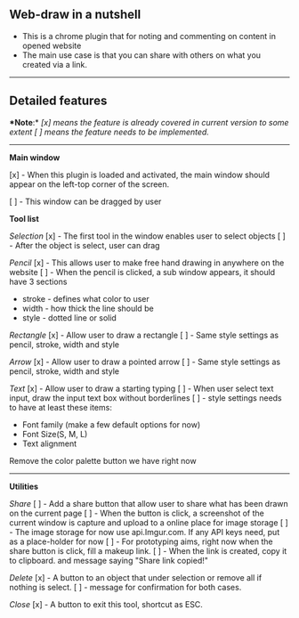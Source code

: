 ## Web-draw in a nutshell

- This is a chrome plugin that for noting and commenting on content in opened website
- The main use case is that you can share with others on what you created via a link.

---

## Detailed features

**\*Note**:\*
_[x] means the feature is already covered in current version to some extent_
_[ ] means the feature needs to be implemented._

---

**Main window**

[x] - When this plugin is loaded and activated, the main window should appear on the left-top corner of the screen.

[ ] - This window can be dragged by user

**Tool list**

_Selection_
[x] - The first tool in the window enables user to select objects
[ ] - After the object is select, user can drag

_Pencil_
[x] - This allows user to make free hand drawing in anywhere on the website
[ ] - When the pencil is clicked, a sub window appears, it should have 3 sections

- stroke - defines what color to user
- width - how thick the line should be
- style - dotted line or solid

_Rectangle_
[x] - Allow user to draw a rectangle
[ ] - Same style settings as pencil, stroke, width and style

_Arrow_
[x] - Allow user to draw a pointed arrow
[ ] - Same style settings as pencil, stroke, width and style

_Text_
[x] - Allow user to draw a starting typing
[ ] - When user select text input, draw the input text box without borderlines
[ ] - style settings needs to have at least these items:

- Font family (make a few default options for now)
- Font Size(S, M, L)
- Text alignment

Remove the color palette button we have right now

---

**Utilities**

_Share_
[ ] - Add a share button that allow user to share what has been drawn on the current page
[ ] - When the button is click, a screenshot of the current window is capture and upload to a online place for image storage
[ ] - The image storage for now use api.Imgur.com. If any API keys need, put as a place-holder for now
[ ] - For prototyping aims, right now when the share button is click, fill a makeup link.
[ ] - When the link is created, copy it to clipboard. and message saying "Share link copied!"

_Delete_
[x] - A button to an object that under selection or remove all if nothing is select.
[ ] - message for confirmation for both cases.

_Close_
[x] - A button to exit this tool, shortcut as ESC.
